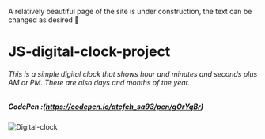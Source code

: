  A relatively beautiful page of the site is under construction, the text can be changed as desired 🥔


# JS-digital-clock-project

###### This is a simple digital clock that shows hour and minutes and seconds plus AM or PM. There are also days and months of the year.

##### CodePen :(https://codepen.io/atefeh_sa93/pen/gOrYqBr)


![Digital-clock](https://user-images.githubusercontent.com/47238838/89654331-bab4bb00-d8dd-11ea-9af4-07d59de44ca3.png)






